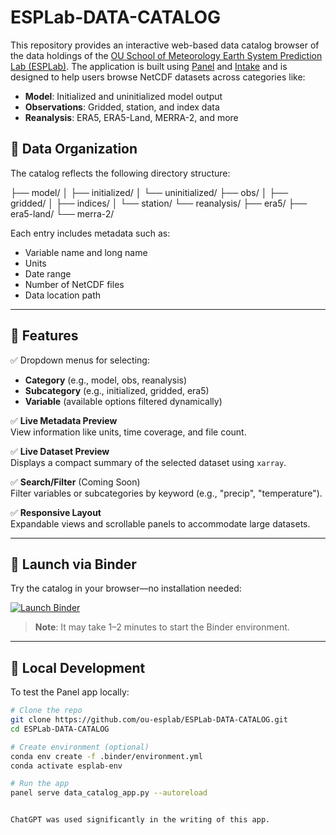 # ESPLab-DATA-CATALOG

This repository provides an interactive web-based data catalog browser of the data holdings of the [OU School of Meteorology Earth System Prediction Lab (ESPLab)](kathypegion.com). The application is built using [Panel](https://panel.holoviz.org/) and [Intake](https://intake.readthedocs.io/) and is designed to help users browse NetCDF datasets across categories like:

- **Model**: Initialized and uninitialized model output
- **Observations**: Gridded, station, and index data
- **Reanalysis**: ERA5, ERA5-Land, MERRA-2, and more

## 📁 Data Organization

The catalog reflects the following directory structure:

├── model/
│ ├── initialized/
│ └── uninitialized/
├── obs/
│ ├── gridded/
│ ├── indices/
│ └── station/
└── reanalysis/
├── era5/
├── era5-land/
└── merra-2/


Each entry includes metadata such as:

- Variable name and long name
- Units
- Date range
- Number of NetCDF files
- Data location path

---

## 🧭 Features

✅ Dropdown menus for selecting:

- **Category** (e.g., model, obs, reanalysis)  
- **Subcategory** (e.g., initialized, gridded, era5)  
- **Variable** (available options filtered dynamically)

✅ **Live Metadata Preview**  
View information like units, time coverage, and file count.

✅ **Live Dataset Preview**  
Displays a compact summary of the selected dataset using `xarray`.

✅ **Search/Filter** (Coming Soon)  
Filter variables or subcategories by keyword (e.g., "precip", "temperature").

✅ **Responsive Layout**  
Expandable views and scrollable panels to accommodate large datasets.

---

## 🚀 Launch via Binder

Try the catalog in your browser—no installation needed:

[![Launch Binder](https://mybinder.org/badge_logo.svg)](https://mybinder.org/v2/gh/ou-esplab/ESPLab-DATA-CATALOG/HEAD?urlpath=proxy/5006/data_catalog_app)

> **Note**: It may take 1–2 minutes to start the Binder environment.

---

## 🧰 Local Development

To test the Panel app locally:

```bash
# Clone the repo
git clone https://github.com/ou-esplab/ESPLab-DATA-CATALOG.git
cd ESPLab-DATA-CATALOG

# Create environment (optional)
conda env create -f .binder/environment.yml
conda activate esplab-env

# Run the app
panel serve data_catalog_app.py --autoreload


ChatGPT was used significantly in the writing of this app.

